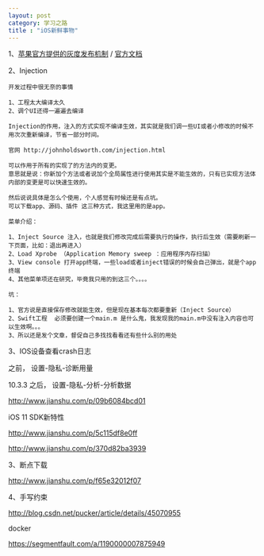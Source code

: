 ```yaml
---
layout: post
category: 学习之路
title : "iOS新鲜事物"
---
```


1、[苹果官方提供的灰度发布机制](https://mp.weixin.qq.com/s/nDJ6T-oqQXgpHAnqwATK9A)  /  [官方文档](https://itunespartner.apple.com/en/apps/faq/Managing%20Your%20Apps_Submission%20Process)

2、Injection

```
开发过程中很无奈的事情

1、工程太大编译太久
2、调个UI还得一遍遍去编译

Injection的作用，注入的方式实现不编译生效，其实就是我们调一些UI或者小修改的时候不用次次重新编译，节省一部分时间。

官网 http://johnholdsworth.com/injection.html

可以作用于所有的实现了的方法内的变更。
意思就是说：你新加个方法或者说加个全局属性进行使用其实是不能生效的，只有已实现方法体内部的变更是可以快速生效的。

然后说说具体是怎么个使用，个人感觉有时候还是有点坑。
可以下载app、源码、插件 这三种方式，我这里用的是app。

菜单介绍：

1、Inject Source 注入，也就是我们修改完成后需要执行的操作，执行后生效（需要刷新一下页面，比如：退出再进入）
2、Load Xprobe （Application Memory sweep ：应用程序内存扫描）
3、View console 打开app终端，一些load或者inject错误的时候会自己弹出，就是个app终端
4、其他菜单项还在研究，毕竟我只用的到这三个。。。。

坑：

1、官方说是直接保存修改就能生效，但是现在基本每次都要重新（Inject Source）
2、Swift工程  必须要创建一个main.m 是什么鬼，我发现我的main.m中没有注入内容也可以生效啊。。。
3、所以还是发个文章，督促自己多找找看看还有些什么别的用处
```

3、IOS设备查看crash日志

之前，  设置-隐私-诊断用量

10.3.3 之后， 设置-隐私-分析-分析数据

http://www.jianshu.com/p/09b6084bcd01

iOS 11 SDK新特性

http://www.jianshu.com/p/5c115df8e0ff

http://www.jianshu.com/p/370d82ba3939

3、断点下载

http://www.jianshu.com/p/f65e32012f07



4、手写约束

http://blog.csdn.net/pucker/article/details/45070955



docker

https://segmentfault.com/a/1190000007875949